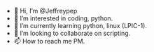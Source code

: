 - 👋 Hi, I’m @Jeffreypep
- 👀 I’m interested in coding, python.
- 🌱 I’m currently learning python, linux (LPIC-1).
- 💞️ I’m looking to collaborate on scripting.
- 📫 How to reach me PM.

<!---
Jeffreypep/Jeffreypep is a ✨ special ✨ repository because its `README.md` (this file) appears on your GitHub profile.
You can click the Preview link to take a look at your changes.
--->
